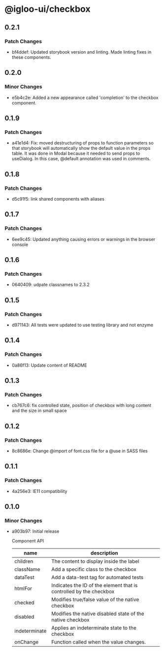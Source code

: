 # @igloo-ui/checkbox

## 0.2.1

### Patch Changes

- bf4ddef: Updated storybook version and linting. Made linting fixes in these components.

## 0.2.0

### Minor Changes

- e5b4c2e: Added a new appearance called 'completion' to the checkbox component.

## 0.1.9

### Patch Changes

- a41e1d4: Fix: moved destructuring of props to function parameters so that storybook will automatically show the default value in the props table. It was done in Modal because it needed to send props to useDialog. In this case, @default annotation was used in comments.

## 0.1.8

### Patch Changes

- d5c91f5: link shared components with aliases

## 0.1.7

### Patch Changes

- 6ee9c45: Updated anything causing errors or warnings in the browser console

## 0.1.6

### Patch Changes

- 0640409: udpate classnames to 2.3.2

## 0.1.5

### Patch Changes

- d971143: All tests were updated to use testing library and not enzyme

## 0.1.4

### Patch Changes

- 0a86f13: Update content of README

## 0.1.3

### Patch Changes

- cb767c6: fix controlled state, position of checkbox with long content and the size in small space

## 0.1.2

### Patch Changes

- 8c8686e: Change @import of font.css file for a @use in SASS files

## 0.1.1

### Patch Changes

- 4a256e3: IE11 compatibility

## 0.1.0

### Minor Changes

- a903b97: Initial release

  Component API

  | name          | description                                                        |
  | ------------- | ------------------------------------------------------------------ |
  | children      | The content to display inside the label                            |
  | className     | Add a specific class to the checkbox                               |
  | dataTest      | Add a data-test tag for automated tests                            |
  | htmlFor       | Indicates the ID of the element that is controlled by the checkbox |
  | checked       | Modifies true/false value of the native checkbox                   |
  | disabled      | Modifies the native disabled state of the native checkbox          |
  | indeterminate | Applies an indeterminate state to the checkbox                     |
  | onChange      | Function called when the value changes.                            |
